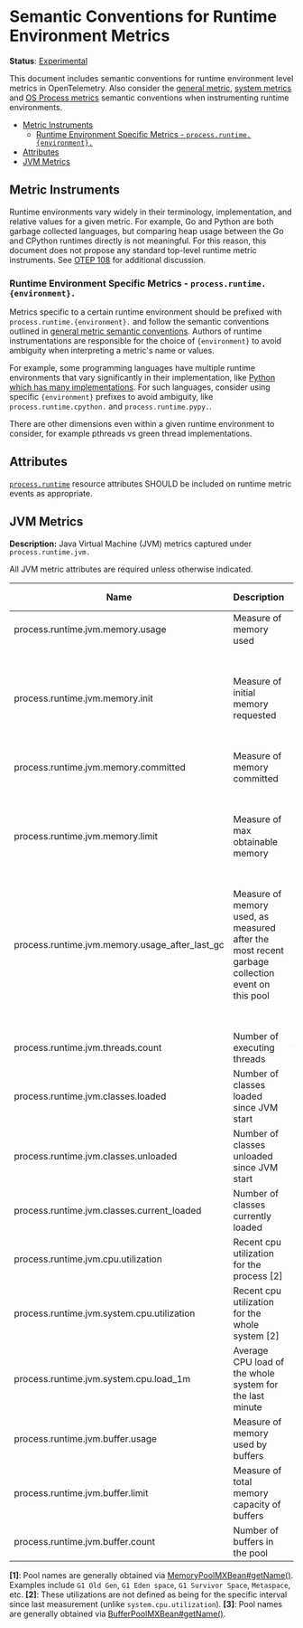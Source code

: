 <!--- Hugo front matter used to generate the website version of this page:
linkTitle: Runtime Environment
--->

# Semantic Conventions for Runtime Environment Metrics

**Status**: [Experimental](../../document-status.md)

This document includes semantic conventions for runtime environment level
metrics in OpenTelemetry. Also consider the [general
metric](README.md#general-metric-semantic-conventions), [system
metrics](system-metrics.md) and [OS Process metrics](process-metrics.md)
semantic conventions when instrumenting runtime environments.

<!-- Re-generate TOC with `markdown-toc --no-first-h1 -i` -->

<!-- toc -->

- [Metric Instruments](#metric-instruments)
  * [Runtime Environment Specific Metrics - `process.runtime.{environment}.`](#runtime-environment-specific-metrics---processruntimeenvironment)
- [Attributes](#attributes)
- [JVM Metrics](#jvm-metrics)

<!-- tocstop -->

## Metric Instruments

Runtime environments vary widely in their terminology, implementation, and
relative values for a given metric. For example, Go and Python are both
garbage collected languages, but comparing heap usage between the Go and
CPython runtimes directly is not meaningful. For this reason, this document
does not propose any standard top-level runtime metric instruments. See [OTEP
108](https://github.com/open-telemetry/oteps/pull/108/files) for additional
discussion.

### Runtime Environment Specific Metrics - `process.runtime.{environment}.`

Metrics specific to a certain runtime environment should be prefixed with
`process.runtime.{environment}.` and follow the semantic conventions outlined in
[general metric semantic
conventions](README.md#general-metric-semantic-conventions). Authors of
runtime instrumentations are responsible for the choice of `{environment}` to
avoid ambiguity when interpreting a metric's name or values.

For example, some programming languages have multiple runtime environments
that vary significantly in their implementation, like [Python which has many
implementations](https://wiki.python.org/moin/PythonImplementations). For
such languages, consider using specific `{environment}` prefixes to avoid
ambiguity, like `process.runtime.cpython.` and `process.runtime.pypy.`.

There are other dimensions even within a given runtime environment to
consider, for example pthreads vs green thread implementations.

## Attributes

[`process.runtime`](../../resource/semantic_conventions/process.md#process-runtimes) resource attributes SHOULD be included on runtime metric events as appropriate.

## JVM Metrics

**Description:** Java Virtual Machine (JVM) metrics captured under `process.runtime.jvm.`

All JVM metric attributes are required unless otherwise indicated.

| Name                                           | Description                                                                                     | Unit    | Unit ([UCUM](README.md#instrument-units)) | Instrument Type ([*](README.md#instrument-types)) | Value Type | Attribute Key | Attribute Values      |
|------------------------------------------------|-------------------------------------------------------------------------------------------------|---------|-------------------------------------------|---------------------------------------------------|------------|---------------|-----------------------|
| process.runtime.jvm.memory.usage               | Measure of memory used                                                                          | Bytes   | `By`                                      | UpDownCounter                                     | Int64      | type          | `"heap"`, `"nonheap"` |
|                                                |                                                                                                 |         |                                           |                                                   |            | pool          | Name of pool [1]      |
| process.runtime.jvm.memory.init                | Measure of initial memory requested                                                             | Bytes   | `By`                                      | UpDownCounter                                     | Int64      | type          | `"heap"`, `"nonheap"` |
|                                                |                                                                                                 |         |                                           |                                                   |            | pool          | Name of pool [1]      |
| process.runtime.jvm.memory.committed           | Measure of memory committed                                                                     | Bytes   | `By`                                      | UpDownCounter                                     | Int64      | type          | `"heap"`, `"nonheap"` |
|                                                |                                                                                                 |         |                                           |                                                   |            | pool          | Name of pool [1]      |
| process.runtime.jvm.memory.limit               | Measure of max obtainable memory                                                                | Bytes   | `By`                                      | UpDownCounter                                     | Int64      | type          | `"heap"`, `"nonheap"` |
|                                                |                                                                                                 |         |                                           |                                                   |            | pool          | Name of pool [1]      |
| process.runtime.jvm.memory.usage_after_last_gc | Measure of memory used, as measured after the most recent garbage collection event on this pool | Bytes   | `By`                                      | UpDownCounter                                     | Int64      | type          | `"heap"`, `"nonheap"` |
|                                                |                                                                                                 |         |                                           |                                                   |            | pool          | Name of pool [1]      |
| process.runtime.jvm.threads.count              | Number of executing threads                                                                     | threads | `{threads}`                               | UpDownCounter                                     | Int64      | daemon        | `true`, `false`       |
| process.runtime.jvm.classes.loaded             | Number of classes loaded since JVM start                                                        | classes | `{classes}`                               | Counter                                           | Int64      |               |                       |
| process.runtime.jvm.classes.unloaded           | Number of classes unloaded since JVM start                                                      | classes | `{classes}`                               | Counter                                           | Int64      |               |                       |
| process.runtime.jvm.classes.current_loaded     | Number of classes currently loaded                                                              | classes | `{classes}`                               | UpDownCounter                                     | Int64      |               |                       |
| process.runtime.jvm.cpu.utilization            | Recent cpu utilization for the process [2]                                                      | 1       | 1                                         | Asynchronous Gauge                                | Double     |               |                       |
| process.runtime.jvm.system.cpu.utilization     | Recent cpu utilization for the whole system [2]                                                 | 1       | 1                                         | Asynchronous Gauge                                | Double     |               |                       |
| process.runtime.jvm.system.cpu.load_1m         | Average CPU load of the whole system for the last minute                                        | 1       | 1                                         | Asynchronous Gauge                                | Double     |               |                       |
| process.runtime.jvm.buffer.usage               | Measure of memory used by buffers                                                               | Bytes   | `By`                                      | UpDownCounter                                     | Int64      | pool          | Name of pool[3]       |
| process.runtime.jvm.buffer.limit               | Measure of total memory capacity of buffers                                                     | Bytes   | `By`                                      | UpDownCounter                                     | Int64      | pool          | Name of pool[3]       |
| process.runtime.jvm.buffer.count               | Number of buffers in the pool                                                                   | buffers | `{buffers}`                               | UpDownCounter                                     | Int64      | pool          | Name of pool[3]       |

**[1]**: Pool names are generally obtained via [MemoryPoolMXBean#getName()](https://docs.oracle.com/en/java/javase/11/docs/api/java.management/java/lang/management/MemoryPoolMXBean.html#getName()).
Examples include `G1 Old Gen`, `G1 Eden space`, `G1 Survivor Space`, `Metaspace`, etc.
**[2]**: These utilizations are not defined as being for the specific interval since last measurement (unlike `system.cpu.utilization`).
**[3]**: Pool names are generally obtained via [BufferPoolMXBean#getName()](https://docs.oracle.com/en/java/javase/11/docs/api/java.management/java/lang/management/BufferPoolMXBean.html#getName()).
